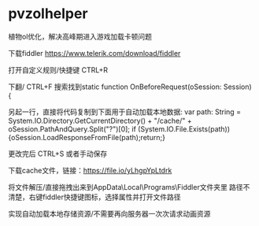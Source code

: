 # pvzolhelper
植物ol优化，解决高峰期进入游戏加载卡顿问题

下载fiddler https://www.telerik.com/download/fiddler

打开自定义规则/快捷键 CTRL+R

下翻/ CTRL+F 搜索找到static function OnBeforeRequest(oSession: Session) {

另起一行，直接将代码复制到下面用于自动加载本地数据:
var path: String = System.IO.Directory.GetCurrentDirectory() + "/cache/" + oSession.PathAndQuery.Split("?")[0]; 
if (System.IO.File.Exists(path)){oSession.LoadResponseFromFile(path);return;}

更改完后 CTRL+S 或者手动保存

下载cache文件，链接：https://file.io/yLhgpYpLtdrk

将文件解压/直接拖拽出来到AppData\Local\Programs\Fiddler文件夹里
路径不清楚，右键fiddler快捷键图标，选择属性并打开文件路径

实现自动加载本地存储资源/不需要再向服务器一次次请求动画资源
